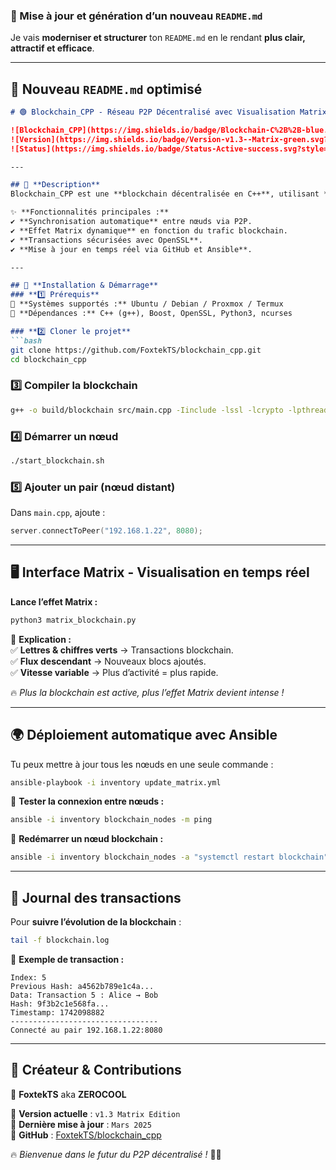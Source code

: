 ### **📌 Mise à jour et génération d’un nouveau `README.md`**  
Je vais **moderniser et structurer** ton `README.md` en le rendant **plus clair, attractif et efficace**.  

---

## **🚀 Nouveau `README.md` optimisé**  

```md
# 🟢 Blockchain_CPP - Réseau P2P Décentralisé avec Visualisation Matrix  

![Blockchain_CPP](https://img.shields.io/badge/Blockchain-C%2B%2B-blue.svg?style=for-the-badge)  
![Version](https://img.shields.io/badge/Version-v1.3--Matrix-green.svg?style=for-the-badge)  
![Status](https://img.shields.io/badge/Status-Active-success.svg?style=for-the-badge)  

---

## 🔗 **Description**  
Blockchain_CPP est une **blockchain décentralisée en C++**, utilisant **Boost.Asio** pour la gestion P2P et **curses** pour une **visualisation en temps réel façon Matrix** 📟💚.  

✨ **Fonctionnalités principales :**  
✔️ **Synchronisation automatique** entre nœuds via P2P.  
✔️ **Effet Matrix dynamique** en fonction du trafic blockchain.  
✔️ **Transactions sécurisées avec OpenSSL**.  
✔️ **Mise à jour en temps réel via GitHub et Ansible**.  

---

## 🚀 **Installation & Démarrage**  
### **1️⃣ Prérequis**  
📌 **Systèmes supportés :** Ubuntu / Debian / Proxmox / Termux  
📌 **Dépendances :** C++ (g++), Boost, OpenSSL, Python3, ncurses  

### **2️⃣ Cloner le projet**  
```bash
git clone https://github.com/FoxtekTS/blockchain_cpp.git
cd blockchain_cpp
```

### **3️⃣ Compiler la blockchain**  
```bash
g++ -o build/blockchain src/main.cpp -Iinclude -lssl -lcrypto -lpthread -lboost_system
```

### **4️⃣ Démarrer un nœud**  
```bash
./start_blockchain.sh
```

### **5️⃣ Ajouter un pair (nœud distant)**  
Dans `main.cpp`, ajoute :  
```cpp
server.connectToPeer("192.168.1.22", 8080);
```

---

## 🖥️ **Interface Matrix - Visualisation en temps réel**  
**Lance l’effet Matrix :**  
```bash
python3 matrix_blockchain.py
```
📌 **Explication :**  
✅ **Lettres & chiffres verts** → Transactions blockchain.  
✅ **Flux descendant** → Nouveaux blocs ajoutés.  
✅ **Vitesse variable** → Plus d’activité = plus rapide.  

🔥 *Plus la blockchain est active, plus l’effet Matrix devient intense !*  

---

## 🌍 **Déploiement automatique avec Ansible**  
Tu peux mettre à jour tous les nœuds en une seule commande :  
```bash
ansible-playbook -i inventory update_matrix.yml
```

🔹 **Tester la connexion entre nœuds :**  
```bash
ansible -i inventory blockchain_nodes -m ping
```
🔹 **Redémarrer un nœud blockchain :**  
```bash
ansible -i inventory blockchain_nodes -a "systemctl restart blockchain"
```

---

## 📜 **Journal des transactions**  
Pour **suivre l’évolution de la blockchain** :  
```bash
tail -f blockchain.log
```
📌 **Exemple de transaction :**  
```
Index: 5
Previous Hash: a4562b789e1c4a...
Data: Transaction 5 : Alice → Bob
Hash: 9f3b2c1e568fa...
Timestamp: 1742098882
---------------------------------
Connecté au pair 192.168.1.22:8080
```

---

## 👑 **Créateur & Contributions**  
🚀 **FoxtekTS** aka **ZEROCOOL**  

💾 **Version actuelle** : `v1.3 Matrix Edition`  
📅 **Dernière mise à jour** : `Mars 2025`  
🔗 **GitHub** : [FoxtekTS/blockchain_cpp](https://github.com/FoxtekTS/blockchain_cpp)  

🔥 *Bienvenue dans le futur du P2P décentralisé !* 🚀💾


















